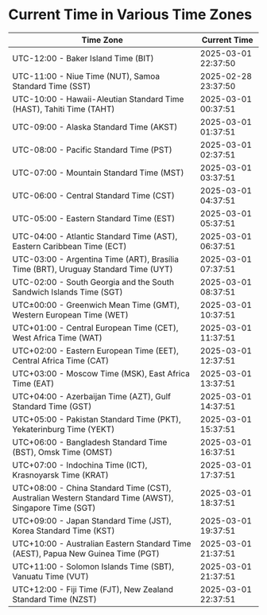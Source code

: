 # Current Time in Various Time Zones

| Time Zone | Current Time |
|-----------|--------------|
| UTC-12:00 - Baker Island Time (BIT) | 2025-03-01 22:37:50 |
| UTC-11:00 - Niue Time (NUT), Samoa Standard Time (SST) | 2025-02-28 23:37:50 |
| UTC-10:00 - Hawaii-Aleutian Standard Time (HAST), Tahiti Time (TAHT) | 2025-03-01 00:37:51 |
| UTC-09:00 - Alaska Standard Time (AKST) | 2025-03-01 01:37:51 |
| UTC-08:00 - Pacific Standard Time (PST) | 2025-03-01 02:37:51 |
| UTC-07:00 - Mountain Standard Time (MST) | 2025-03-01 03:37:51 |
| UTC-06:00 - Central Standard Time (CST) | 2025-03-01 04:37:51 |
| UTC-05:00 - Eastern Standard Time (EST) | 2025-03-01 05:37:51 |
| UTC-04:00 - Atlantic Standard Time (AST), Eastern Caribbean Time (ECT) | 2025-03-01 06:37:51 |
| UTC-03:00 - Argentina Time (ART), Brasília Time (BRT), Uruguay Standard Time (UYT) | 2025-03-01 07:37:51 |
| UTC-02:00 - South Georgia and the South Sandwich Islands Time (SGT) | 2025-03-01 08:37:51 |
| UTC±00:00 - Greenwich Mean Time (GMT), Western European Time (WET) | 2025-03-01 10:37:51 |
| UTC+01:00 - Central European Time (CET), West Africa Time (WAT) | 2025-03-01 11:37:51 |
| UTC+02:00 - Eastern European Time (EET), Central Africa Time (CAT) | 2025-03-01 12:37:51 |
| UTC+03:00 - Moscow Time (MSK), East Africa Time (EAT) | 2025-03-01 13:37:51 |
| UTC+04:00 - Azerbaijan Time (AZT), Gulf Standard Time (GST) | 2025-03-01 14:37:51 |
| UTC+05:00 - Pakistan Standard Time (PKT), Yekaterinburg Time (YEKT) | 2025-03-01 15:37:51 |
| UTC+06:00 - Bangladesh Standard Time (BST), Omsk Time (OMST) | 2025-03-01 16:37:51 |
| UTC+07:00 - Indochina Time (ICT), Krasnoyarsk Time (KRAT) | 2025-03-01 17:37:51 |
| UTC+08:00 - China Standard Time (CST), Australian Western Standard Time (AWST), Singapore Time (SGT) | 2025-03-01 18:37:51 |
| UTC+09:00 - Japan Standard Time (JST), Korea Standard Time (KST) | 2025-03-01 19:37:51 |
| UTC+10:00 - Australian Eastern Standard Time (AEST), Papua New Guinea Time (PGT) | 2025-03-01 21:37:51 |
| UTC+11:00 - Solomon Islands Time (SBT), Vanuatu Time (VUT) | 2025-03-01 21:37:51 |
| UTC+12:00 - Fiji Time (FJT), New Zealand Standard Time (NZST) | 2025-03-01 22:37:51 |
